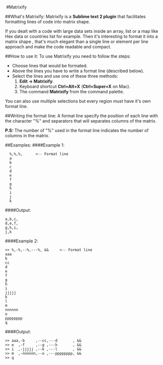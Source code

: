 ‎
#Matrixify

##What's Matrixify:
Matrixify is a **Sublime text 2 plugin** that facilitates formatting lines of code into matrix shape.

If you dealt with a code with large data sets inside an array, list or a map like Hex data or countries list for example.
Then it's interesting to format it into a matrix shape , that's much elegant than a single line or element per line approach and make the code readable and compact.

##How to use it:
To use Matrixify you need to follow the steps:

* Choose lines that would be formated.
* Above the lines you have to write a format line (described below).
* Select the lines and use one of these three methods:
    1. **Edit -> Matrixify**.
    2. Keyboard shortcut **Ctrl+Alt+X** (**Ctrl+Super+X** on Mac).
    3. The command **Matrixify** from the command palette.

You can also use multiple selections but every region must have it's own format line.

##Writing the format line:
A format line specify the position of each line with the character "%" and separators that will separates columns of the matrix.

**P.S:** The number of "%" used in the format line indicates the number of columns in the matrix.

##Examples:
####Example 1:
```
  %,%,%,      <-- Format line
  a
  b
  c
  d
  e
  f
  g
  h
  i
  j
  k
```
####Output:
```
a,b,c,
d,e,f,
g,h,i,
j,k
```
####Example 2:
```
>> %,-%,--%,---%, &&     <-- Format line
aaa
b
cc
d
e
f
g
h
i
jjjjj
k
l
m
nnnnnn
o
pppppppp
q
```
####Output:
```
>> aaa,-b     ,--cc,---d       , &&
>> e  ,-f     ,--g ,---h       , &&
>> i  ,-jjjjj ,--k ,---l       , &&
>> m  ,-nnnnnn,--o ,---pppppppp, &&
>> q  
```